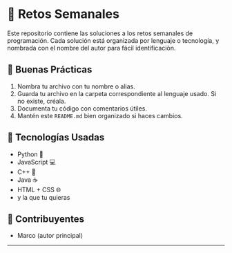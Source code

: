 # 🚀 Retos Semanales

Este repositorio contiene las soluciones a los retos semanales de programación. Cada solución está organizada por lenguaje o tecnología, y nombrada con el nombre del autor para fácil identificación.

## 📌 Buenas Prácticas

1. Nombra tu archivo con tu nombre o alias.
2. Guarda tu archivo en la carpeta correspondiente al lenguaje usado. Si no existe, créala.
3. Documenta tu código con comentarios útiles.
4. Mantén este `README.md` bien organizado si haces cambios.

## 🧠 Tecnologías Usadas

- Python 🐍
- JavaScript 💻
- C++ 🧠
- Java ☕
- HTML + CSS 🌐
- y la que tu quieras 

## 🙌 Contribuyentes

- Marco (autor principal)

---

